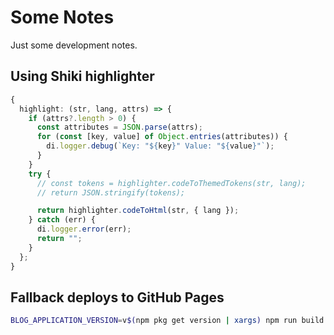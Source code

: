 # Some Notes

Just some development notes.

## Using Shiki highlighter

```ts
{
  highlight: (str, lang, attrs) => {
    if (attrs?.length > 0) {
      const attributes = JSON.parse(attrs);
      for (const [key, value] of Object.entries(attributes)) {
        di.logger.debug(`Key: "${key}" Value: "${value}"`);
      }
    }
    try {
      // const tokens = highlighter.codeToThemedTokens(str, lang);
      // return JSON.stringify(tokens);

      return highlighter.codeToHtml(str, { lang });
    } catch (err) {
      di.logger.error(err);
      return "";
    }
  };
}
```

## Fallback deploys to GitHub Pages

```sh
BLOG_APPLICATION_VERSION=v$(npm pkg get version | xargs) npm run build && npm run cname && npm run deploy
```
